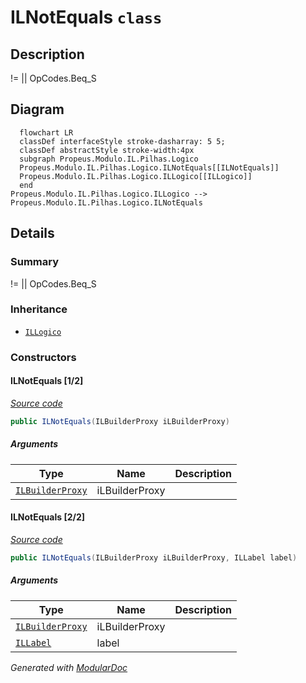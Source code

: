 # ILNotEquals `class`

## Description
!= || OpCodes.Beq_S

## Diagram
```mermaid
  flowchart LR
  classDef interfaceStyle stroke-dasharray: 5 5;
  classDef abstractStyle stroke-width:4px
  subgraph Propeus.Modulo.IL.Pilhas.Logico
  Propeus.Modulo.IL.Pilhas.Logico.ILNotEquals[[ILNotEquals]]
  Propeus.Modulo.IL.Pilhas.Logico.ILLogico[[ILLogico]]
  end
Propeus.Modulo.IL.Pilhas.Logico.ILLogico --> Propeus.Modulo.IL.Pilhas.Logico.ILNotEquals
```

## Details
### Summary
!= || OpCodes.Beq_S

### Inheritance
 - [
`ILLogico`
](./ILLogico.md)

### Constructors
#### ILNotEquals [1/2]
[*Source code*](https://github.com///blob//src/Propeus.Modulo.Abstrato/Util/Tabelas/Helper.cs#L291)
```csharp
public ILNotEquals(ILBuilderProxy iLBuilderProxy)
```
##### Arguments
| Type | Name | Description |
| --- | --- | --- |
| [`ILBuilderProxy`](../../proxy/ILBuilderProxy.md) | iLBuilderProxy |   |

#### ILNotEquals [2/2]
[*Source code*](https://github.com///blob//src/Propeus.Modulo.Abstrato/Util/Tabelas/Helper.cs#L291)
```csharp
public ILNotEquals(ILBuilderProxy iLBuilderProxy, ILLabel label)
```
##### Arguments
| Type | Name | Description |
| --- | --- | --- |
| [`ILBuilderProxy`](../../proxy/ILBuilderProxy.md) | iLBuilderProxy |   |
| [`ILLabel`](../saltos/ILLabel.md) | label |   |

*Generated with* [*ModularDoc*](https://github.com/hailstorm75/ModularDoc)
